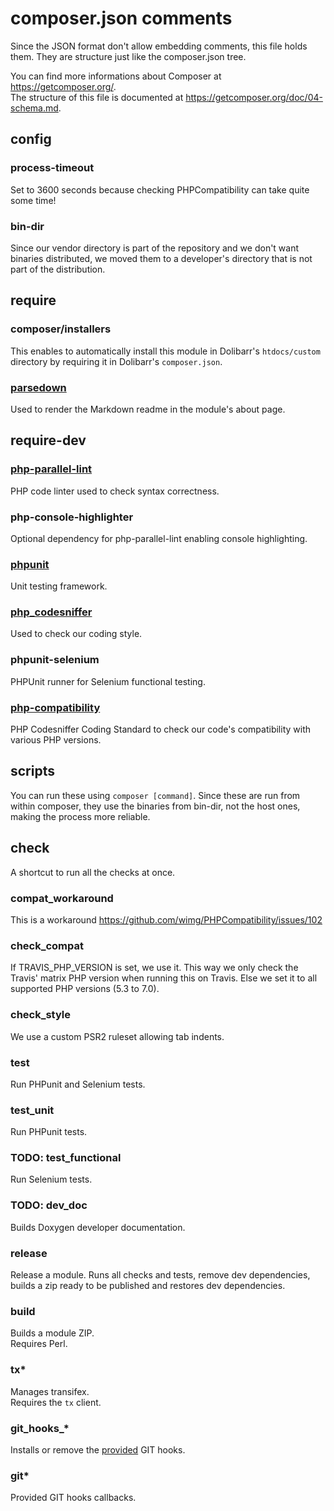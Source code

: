# composer.json comments
Since the JSON format don't allow embedding comments, this file holds them.
They are structure just like the composer.json tree.

You can find more informations about Composer at https://getcomposer.org/.  
The structure of this file is documented at https://getcomposer.org/doc/04-schema.md. 

## config
### process-timeout
Set to 3600 seconds because checking PHPCompatibility can take quite some time!

### bin-dir
Since our vendor directory is part of the repository and we
don't want binaries distributed, we moved them to a developer's
directory that is not part of the distribution.

## require
### composer/installers
This enables to automatically install this module in Dolibarr's ```htdocs/custom``` directory by requiring it in Dolibarr's ```composer.json```.

### [parsedown](http://parsedown.org/)
Used to render the Markdown readme in the module's about page.

## require-dev
### [php-parallel-lint](https://github.com/JakubOnderka/PHP-Parallel-Lint)
PHP code linter used to check syntax correctness.

### php-console-highlighter
Optional dependency for php-parallel-lint enabling console highlighting.

### [phpunit](https://phpunit.de/)
Unit testing framework.

### [php_codesniffer](https://github.com/squizlabs/PHP_CodeSniffer)
Used to check our coding style.

### phpunit-selenium
PHPUnit runner for Selenium functional testing.

### [php-compatibility](https://github.com/squizlabs/PHP_CodeSniffer)
PHP Codesniffer Coding Standard to check our code's compatibility with various PHP versions.

## scripts
You can run these using ```composer [command]```.
Since these are run from within composer, they use the binaries from bin-dir,
not the host ones, making the process more reliable.

## check
A shortcut to run all the checks at once.

### compat_workaround
This is a workaround https://github.com/wimg/PHPCompatibility/issues/102

### check_compat
If TRAVIS_PHP_VERSION is set, we use it. This way we only check the Travis' matrix
PHP version when running this on Travis. Else we set it to all supported PHP versions
(5.3 to 7.0).

### check_style
We use a custom PSR2 ruleset allowing tab indents.

### test
Run PHPunit and Selenium tests.

### test_unit
Run PHPunit tests.

### TODO: test_functional
Run Selenium tests.

### TODO: dev_doc
Builds Doxygen developer documentation.

### release
Release a module.
Runs all checks and tests, remove dev dependencies, builds a zip ready to be published and restores dev dependencies.

### build
Builds a module ZIP.  
Requires Perl.

### tx*
Manages transifex.  
Requires the ```tx``` client.

### git_hooks_*
Installs or remove the [provided](dev/git-hooks) GIT hooks.

### git*
Provided GIT hooks callbacks.
